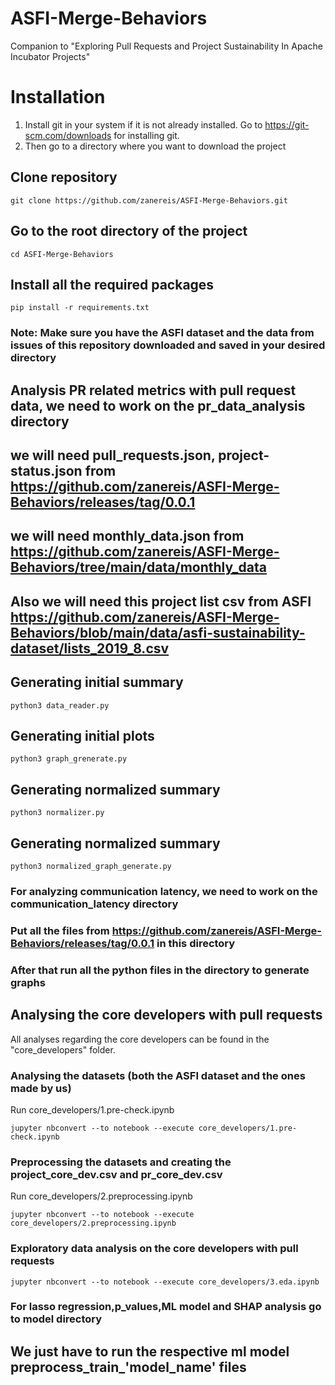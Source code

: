 # ASFI-Merge-Behaviors
Companion to "Exploring Pull Requests and Project Sustainability In Apache Incubator Projects"

# Installation
1. Install git in your system if it is not already installed. Go to https://git-scm.com/downloads for installing git.
2. Then go to a directory where you want to download the project

## Clone repository
```
git clone https://github.com/zanereis/ASFI-Merge-Behaviors.git
```

## Go to the root directory of the project
```
cd ASFI-Merge-Behaviors
```

## Install all the required packages
```
pip install -r requirements.txt
```

### Note: Make sure you have the ASFI dataset and the data from issues of this repository downloaded and saved in your desired directory

## Analysis PR related metrics with pull request data, we need to work on the pr_data_analysis directory
## we will need pull_requests.json, project-status.json from https://github.com/zanereis/ASFI-Merge-Behaviors/releases/tag/0.0.1
## we will need monthly_data.json from https://github.com/zanereis/ASFI-Merge-Behaviors/tree/main/data/monthly_data
## Also we will need this project list csv from ASFI https://github.com/zanereis/ASFI-Merge-Behaviors/blob/main/data/asfi-sustainability-dataset/lists_2019_8.csv

## Generating initial summary
```
python3 data_reader.py
```

## Generating initial plots
```
python3 graph_grenerate.py
```

## Generating normalized summary
```
python3 normalizer.py
```

## Generating normalized summary
```
python3 normalized_graph_generate.py
```

### For analyzing communication latency, we need to work on the communication_latency directory
### Put all the files from https://github.com/zanereis/ASFI-Merge-Behaviors/releases/tag/0.0.1 in this directory
### After that run all the python files in the directory to generate graphs 

## Analysing the core developers with pull requests
All analyses regarding the core developers can be found in the "core_developers" folder.  

### Analysing the datasets (both the ASFI dataset and the ones made by us) 
Run core_developers/1.pre-check.ipynb
```
jupyter nbconvert --to notebook --execute core_developers/1.pre-check.ipynb
```

### Preprocessing the datasets and creating the project_core_dev.csv and pr_core_dev.csv
Run core_developers/2.preprocessing.ipynb
```
jupyter nbconvert --to notebook --execute core_developers/2.preprocessing.ipynb
```

### Exploratory data analysis on the core developers with pull requests
```
jupyter nbconvert --to notebook --execute core_developers/3.eda.ipynb
```

### For lasso regression,p_values,ML model and SHAP analysis go to model directory
## We just have to run the respective ml model preprocess_train_'model_name' files